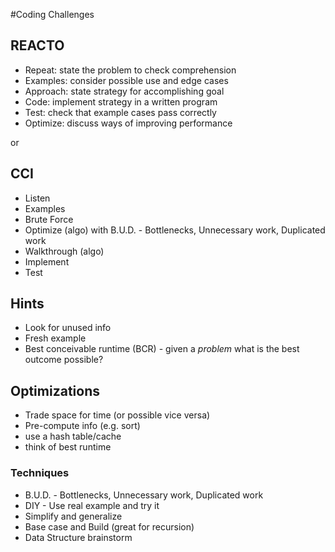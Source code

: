 #Coding Challenges
## REACTO
- Repeat: state the problem to check comprehension
- Examples: consider possible use and edge cases
- Approach: state strategy for accomplishing goal
- Code: implement strategy in a written program
- Test: check that example cases pass correctly
- Optimize: discuss ways of improving performance

or

## CCI
- Listen
- Examples
- Brute Force
- Optimize (algo) with B.U.D. - Bottlenecks, Unnecessary work, Duplicated work
- Walkthrough (algo)
- Implement
- Test

## Hints
- Look for unused info
- Fresh example
- Best conceivable runtime (BCR) - given a _problem_ what is the best outcome possible?

## Optimizations
- Trade space for time (or possible vice versa)
- Pre-compute info (e.g. sort)
- use a hash table/cache
- think of best runtime

### Techniques
- B.U.D. - Bottlenecks, Unnecessary work, Duplicated work
- DIY - Use real example and try it
- Simplify and generalize
- Base case and Build (great for recursion)
- Data Structure brainstorm
